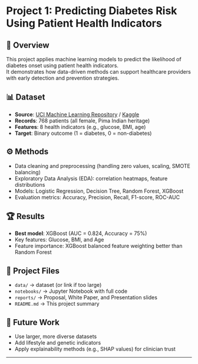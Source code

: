 # Project 1: Predicting Diabetes Risk Using Patient Health Indicators

## 📌 Overview
This project applies machine learning models to predict the likelihood of diabetes onset using patient health indicators.  
It demonstrates how data-driven methods can support healthcare providers with early detection and prevention strategies.

## 📊 Dataset
- **Source**: [UCI Machine Learning Repository](https://archive.ics.uci.edu/ml/datasets/pima+indians+diabetes) / [Kaggle](https://www.kaggle.com/datasets/uciml/pima-indians-diabetes-database)  
- **Records**: 768 patients (all female, Pima Indian heritage)  
- **Features**: 8 health indicators (e.g., glucose, BMI, age)  
- **Target**: Binary outcome (1 = diabetes, 0 = non-diabetes)

## ⚙️ Methods
- Data cleaning and preprocessing (handling zero values, scaling, SMOTE balancing)
- Exploratory Data Analysis (EDA): correlation heatmaps, feature distributions
- Models: Logistic Regression, Decision Tree, Random Forest, XGBoost
- Evaluation metrics: Accuracy, Precision, Recall, F1-score, ROC-AUC

## 🏆 Results
- **Best model**: XGBoost (AUC = 0.824, Accuracy = 75%)
- Key features: Glucose, BMI, and Age
- Feature importance: XGBoost balanced feature weighting better than Random Forest

## 📂 Project Files
- `data/` → dataset (or link if too large)
- `notebooks/` → Jupyter Notebook with full code
- `reports/` → Proposal, White Paper, and Presentation slides
- `README.md` → This project summary

## 🔮 Future Work
- Use larger, more diverse datasets
- Add lifestyle and genetic indicators
- Apply explainability methods (e.g., SHAP values) for clinician trust

---
